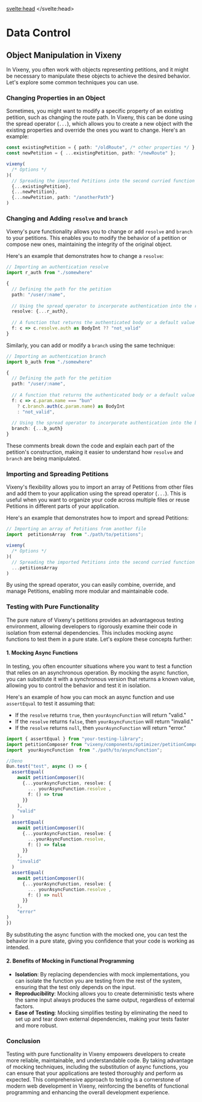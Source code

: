 <svelte:head>
    <title>Data Control - Vixeny</title>
    <meta name="description" content="sup" />
</svelte:head>


# Data Control

## Object Manipulation in Vixeny

In Vixeny, you often work with objects representing petitions, and it might be necessary to manipulate these objects to achieve the desired behavior. Let's explore some common techniques you can use.

### Changing Properties in an Object

Sometimes, you might want to modify a specific property of an existing petition, such as changing the route path. In Vixeny, this can be done using the spread operator (`...`), which allows you to create a new object with the existing properties and override the ones you want to change. Here's an example:

```ts
const existingPetition = { path: "/oldRoute", /* other properties */ };
const newPetition = { ...existingPetition, path: "/newRoute" };

vixeny(
  /* Options */
)(
  // Spreading the imported Petitions into the second curried function
  {...existingPetition},
  {...newPetition},
  {...newPetition, path: "/anotherPath"}
)
```

### Changing and Adding `resolve` and `branch`

Vixeny's pure functionality allows you to change or add `resolve` and `branch` to your petitions. This enables you to modify the behavior of a petition or compose new ones, maintaining the integrity of the original object.

Here's an example that demonstrates how to change a `resolve`:

```ts
// Importing an authentication resolve
import r_auth from "./somewhere"

{
  // Defining the path for the petition
  path: "/user/:name",
  
  // Using the spread operator to incorporate authentication into the resolve
  resolve: {...r_auth},
  
  // A function that returns the authenticated body or a default value if not valid
  f: c => c.resolve.auth as BodyInt ?? "not_valid"
}

```

Similarly, you can add or modify a `branch` using the same technique:

```ts
// Importing an authentication branch
import b_auth from "./somewhere"

{
  // Defining the path for the petition
  path: "/user/:name",
  
  // A function that returns the authenticated body or a default value if the name is not "bun"
  f: c => c.param.name === "bun" 
    ? c.branch.auth(c.param.name) as BodyInt 
    : "not_valid",
  
  // Using the spread operator to incorporate authentication into the branch
  branch: {...b_auth}
}

```

These comments break down the code and explain each part of the petition's construction, making it easier to understand how `resolve` and `branch` are being manipulated.

### Importing and Spreading Petitions

Vixeny's flexibility allows you to import an array of Petitions from other files and add them to your application using the spread operator (`...`). This is useful when you want to organize your code across multiple files or reuse Petitions in different parts of your application.

Here's an example that demonstrates how to import and spread Petitions:

```ts
// Importing an array of Petitions from another file
import  petitionsArray  from "./path/to/petitions";

vixeny(
  /* Options */
)(
  // Spreading the imported Petitions into the second curried function
  ...petitionsArray
)
```
By using the spread operator, you can easily combine, override, and manage Petitions, enabling more modular and maintainable code.


### Testing with Pure Functionality


The pure nature of Vixeny's petitions provides an advantageous testing environment, allowing developers to rigorously examine their code in isolation from external dependencies. This includes mocking async functions to test them in a pure state. Let's explore these concepts further:

#### 1. **Mocking Async Functions**

In testing, you often encounter situations where you want to test a function that relies on an asynchronous operation. By mocking the async function, you can substitute it with a synchronous version that returns a known value, allowing you to control the behavior and test it in isolation.

Here's an example of how you can mock an async function and use `assertEqual` to test it assuming that:


- If the `resolve` returns `true`, then `yourAsyncFunction` will return "valid."
- If the `resolve` returns `false`, then `yourAsyncFunction` will return "invalid."
- If the `resolve` returns `null`, then `yourAsyncFunction` will return "error."


```ts
import { assertEqual } from "your-testing-library";
import petitionComposer from "vixeny/components/optimizer/petitionComposer"
import  yourAsyncFunction  from "./path/to/asyncFunction";

//Deno
Bun.test("test", async () => {
  assertEqual(
    await petitionComposer()(
      {...yourAsyncFunction, resolve: {
        ... yourAsyncFunction.resolve ,
        f: () => true
      }}
    ), 
    "valid"
  )
  assertEqual(
    await petitionComposer()(
      {...yourAsyncFunction, resolve: {
        ...yourAsyncFunction.resolve, 
        f: () => false
      }}
    ), 
    "invalid"
  )
  assertEqual(
    await petitionComposer()(
      {...yourAsyncFunction, resolve: {
        ... yourAsyncFunction.resolve ,
        f: () => null
      }}
    ), 
    "error"
)
})
```

By substituting the async function with the mocked one, you can test the behavior in a pure state, giving you confidence that your code is working as intended.

#### 2. **Benefits of Mocking in Functional Programming**

- **Isolation**: By replacing dependencies with mock implementations, you can isolate the function you are testing from the rest of the system, ensuring that the test only depends on the input.
- **Reproducibility**: Mocking allows you to create deterministic tests where the same input always produces the same output, regardless of external factors.
- **Ease of Testing**: Mocking simplifies testing by eliminating the need to set up and tear down external dependencies, making your tests faster and more robust.

### Conclusion

Testing with pure functionality in Vixeny empowers developers to create more reliable, maintainable, and understandable code. By taking advantage of mocking techniques, including the substitution of async functions, you can ensure that your applications are tested thoroughly and perform as expected. This comprehensive approach to testing is a cornerstone of modern web development in Vixeny, reinforcing the benefits of functional programming and enhancing the overall development experience.
